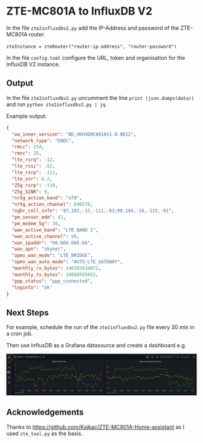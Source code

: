 # ZTE-MC801A to InfluxDB V2

In the file `zte2influxdbv2.py` add the IP-Address and password of the ZTE-MC801A router.

`zteInstance = zteRouter("router-ip-address", "router-password")`

In the file `config.toml` configure the URL, token and organisation for the InfluxDB V2 instance.

## Output

In the file `zte2influxdbv2.py` uncumment the line `print (json.dumps(data))` and run `python zte2influxdbv2.py | jq`.

Example output:

```json
{
  "wa_inner_version": "BD_UKH3GMC801AV1.0.0B12",
  "network_type": "ENDC",
  "rmcc": 234,
  "rmnc": 20,
  "lte_rsrq": -12,
  "lte_rssi": -82,
  "lte_rsrp": -111,
  "lte_snr": 6.2,
  "Z5g_rsrp": -110,
  "Z5g_SINR": 9,
  "nr5g_action_band": "n78",
  "nr5g_action_channel": 640578,
  "ngbr_cell_info": "97,181,-12,-111,-83;98,184,-16,-115,-91",
  "pm_sensor_mdm": 41,
  "pm_modem_5g": 38,
  "wan_active_band": "LTE BAND 1",
  "wan_active_channel": 99,
  "wan_ipaddr": "66.666.666.66",
  "wan_apn": "skynet",
  "opms_wan_mode": "LTE_BRIDGE",
  "opms_wan_auto_mode": "AUTO_LTE_GATEWAY",
  "monthly_rx_bytes": 140383434072,
  "monthly_tx_bytes": 10868585852,
  "ppp_status": "ppp_connected",
  "loginfo": "ok"
}
```

## Next Steps

For example, schedule the run of the `zte2influxdbv2.py` file every 30 min in a cron job.

Then use InfluxDB as a Grafana datasource and create a dashboard e.g.

![Grafana Dashboard](./images/grafana.png)

## Acknowledgements

Thanks to <https://github.com/Kajkac/ZTE-MC801A-Home-assistant> as I used `zte_tool.py` as the basis.
